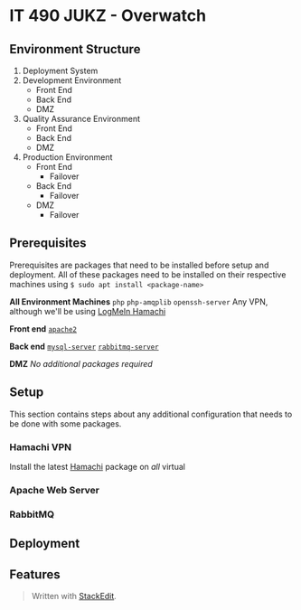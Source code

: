 
# IT 490 JUKZ - Overwatch 
## Environment Structure
1. Deployment System 
2. Development Environment
	* Front End
	* Back End
	* DMZ 
3. Quality Assurance Environment
	* Front End
	* Back End
	* DMZ 
5. Production Environment
	* Front End
		* Failover
	* Back End
		* Failover
	* DMZ 
		* Failover

## Prerequisites
Prerequisites are packages that need to be installed before setup and deployment. All of these packages need to be installed on their respective machines using ``$ sudo apt install <package-name>``

**All Environment Machines**
``php``
``php-amqplib``
``openssh-server``
Any VPN, although we'll be using [LogMeIn Hamachi](#hamachi-vpn) 

**Front end**
[``apache2``](#apache-web-server)

**Back end**
[``mysql-server``](#mysql-server)
[``rabbitmq-server``](#rabbitmq)

**DMZ**
_No additional packages required_

## Setup
This section contains steps about any additional configuration that needs to be done with some packages.
### Hamachi VPN
Install the latest [Hamachi](https://www.vpn.net/linux) package on *all* virtual
### Apache Web Server
### RabbitMQ
### 
## Deployment
## Features


> Written with [StackEdit](https://stackedit.io/).
<!--stackedit_data:
eyJoaXN0b3J5IjpbNzgxNDgwNDkwLDYyMjUyMDY2MCwxODQ1OD
kxODkyLDQzMTg5OTIwLDg1NTk2MDE1LDkyODY3Njk5NywxMTE1
NzM3MDQxLDkwMTI5NDMyMSwxNDgwNzE0Mzk5LC0xMzYxMjY4Nj
EwLDEyNTcxODcyNzYsMTk0NzkyNjQyMCwtMTYxMDEzMDE0MCwt
Mzc4NjQwNjJdfQ==
-->
